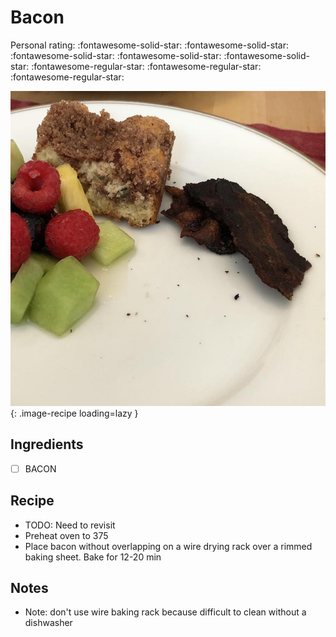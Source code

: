 <!-- Needs Manual Review -->

<!-- Do not modify sections with "AUTO-*". They are updated by make.py -->

# Bacon

<!-- rating=2; (User can specify rating on scale of 1-5) -->
<!-- AUTO-UserRating -->
Personal rating: :fontawesome-solid-star: :fontawesome-solid-star: :fontawesome-solid-star: :fontawesome-solid-star: :fontawesome-solid-star: :fontawesome-regular-star: :fontawesome-regular-star: :fontawesome-regular-star:
<!-- /AUTO-UserRating -->

<!-- name_image=bacon.jpeg; (User can specify image name if multiple exist) -->
<!-- AUTO-Image -->
![bacon.jpeg](./bacon.jpeg){: .image-recipe loading=lazy }
<!-- /AUTO-Image -->

## Ingredients

* [ ] BACON

## Recipe

* TODO: Need to revisit
* Preheat oven to 375
* Place bacon without overlapping on a wire drying rack over a rimmed baking sheet. Bake for 12-20 min

## Notes

* Note: don't use wire baking rack because difficult to clean without a dishwasher
